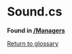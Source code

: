# Sound.cs
**Found in [/Managers](../BALLISTIC/Assets/Scripts/Managers/Sound.cs)**

[Return to glossary](glossary.md)

